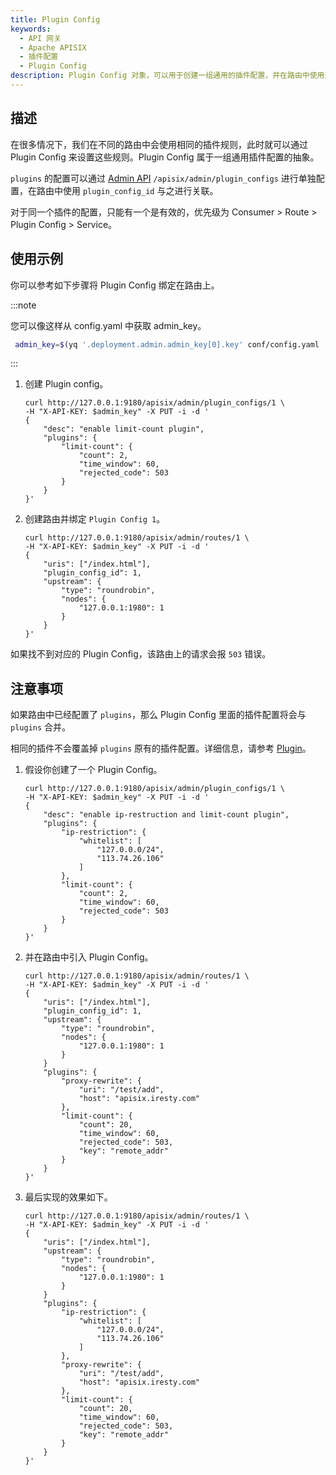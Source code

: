 ```yaml
---
title: Plugin Config
keywords:
  - API 网关
  - Apache APISIX
  - 插件配置
  - Plugin Config
description: Plugin Config 对象，可以用于创建一组通用的插件配置，并在路由中使用这组配置。
---
```


<!--
#
# Licensed to the Apache Software Foundation (ASF) under one or more
# contributor license agreements.  See the NOTICE file distributed with
# this work for additional information regarding copyright ownership.
# The ASF licenses this file to You under the Apache License, Version 2.0
# (the "License"); you may not use this file except in compliance with
# the License.  You may obtain a copy of the License at
#
#     http://www.apache.org/licenses/LICENSE-2.0
#
# Unless required by applicable law or agreed to in writing, software
# distributed under the License is distributed on an "AS IS" BASIS,
# WITHOUT WARRANTIES OR CONDITIONS OF ANY KIND, either express or implied.
# See the License for the specific language governing permissions and
# limitations under the License.
#
-->

## 描述

在很多情况下，我们在不同的路由中会使用相同的插件规则，此时就可以通过 Plugin Config 来设置这些规则。Plugin Config 属于一组通用插件配置的抽象。

`plugins` 的配置可以通过 [Admin API](../admin-api.md#plugin-config) `/apisix/admin/plugin_configs` 进行单独配置，在路由中使用 `plugin_config_id` 与之进行关联。

对于同一个插件的配置，只能有一个是有效的，优先级为 Consumer > Route > Plugin Config > Service。

## 使用示例

你可以参考如下步骤将 Plugin Config 绑定在路由上。

:::note

您可以像这样从 config.yaml 中获取 admin_key。

```bash
 admin_key=$(yq '.deployment.admin.admin_key[0].key' conf/config.yaml | sed 's/"//g')
```

:::

1. 创建 Plugin config。

    ```shell
    curl http://127.0.0.1:9180/apisix/admin/plugin_configs/1 \
    -H "X-API-KEY: $admin_key" -X PUT -i -d '
    {
        "desc": "enable limit-count plugin",
        "plugins": {
            "limit-count": {
                "count": 2,
                "time_window": 60,
                "rejected_code": 503
            }
        }
    }'
    ```

2. 创建路由并绑定 `Plugin Config 1`。

    ```shell
    curl http://127.0.0.1:9180/apisix/admin/routes/1 \
    -H "X-API-KEY: $admin_key" -X PUT -i -d '
    {
        "uris": ["/index.html"],
        "plugin_config_id": 1,
        "upstream": {
            "type": "roundrobin",
            "nodes": {
                "127.0.0.1:1980": 1
            }
        }
    }'
    ```

如果找不到对应的 Plugin Config，该路由上的请求会报 `503` 错误。

## 注意事项

如果路由中已经配置了 `plugins`，那么 Plugin Config 里面的插件配置将会与 `plugins` 合并。

相同的插件不会覆盖掉 `plugins` 原有的插件配置。详细信息，请参考 [Plugin](./plugin.md)。

1. 假设你创建了一个 Plugin Config。

    ```shell
    curl http://127.0.0.1:9180/apisix/admin/plugin_configs/1 \
    -H "X-API-KEY: $admin_key" -X PUT -i -d '
    {
        "desc": "enable ip-restruction and limit-count plugin",
        "plugins": {
            "ip-restriction": {
                "whitelist": [
                    "127.0.0.0/24",
                    "113.74.26.106"
                ]
            },
            "limit-count": {
                "count": 2,
                "time_window": 60,
                "rejected_code": 503
            }
        }
    }'
    ```

2. 并在路由中引入 Plugin Config。

    ```shell
    curl http://127.0.0.1:9180/apisix/admin/routes/1 \
    -H "X-API-KEY: $admin_key" -X PUT -i -d '
    {
        "uris": ["/index.html"],
        "plugin_config_id": 1,
        "upstream": {
            "type": "roundrobin",
            "nodes": {
                "127.0.0.1:1980": 1
            }
        }
        "plugins": {
            "proxy-rewrite": {
                "uri": "/test/add",
                "host": "apisix.iresty.com"
            },
            "limit-count": {
                "count": 20,
                "time_window": 60,
                "rejected_code": 503,
                "key": "remote_addr"
            }
        }
    }'
    ```

3. 最后实现的效果如下。

    ```shell
    curl http://127.0.0.1:9180/apisix/admin/routes/1 \
    -H "X-API-KEY: $admin_key" -X PUT -i -d '
    {
        "uris": ["/index.html"],
        "upstream": {
            "type": "roundrobin",
            "nodes": {
                "127.0.0.1:1980": 1
            }
        }
        "plugins": {
            "ip-restriction": {
                "whitelist": [
                    "127.0.0.0/24",
                    "113.74.26.106"
                ]
            },
            "proxy-rewrite": {
                "uri": "/test/add",
                "host": "apisix.iresty.com"
            },
            "limit-count": {
                "count": 20,
                "time_window": 60,
                "rejected_code": 503,
                "key": "remote_addr"
            }
        }
    }'
    ```
